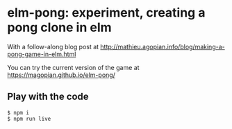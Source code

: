 # elm-pong: experiment, creating a pong clone in elm

With a follow-along blog post at
http://mathieu.agopian.info/blog/making-a-pong-game-in-elm.html

You can try the current version of the game at https://magopian.github.io/elm-pong/


## Play with the code

	$ npm i
	$ npm run live

